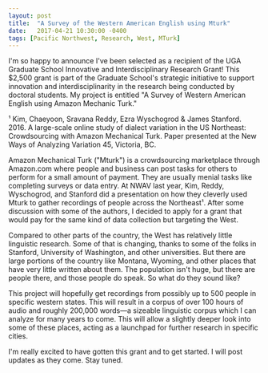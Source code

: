 ```yaml
---
layout: post
title:  "A Survey of the Western American English using Mturk"
date:   2017-04-21 10:30:00 -0400
tags: [Pacific Northwest, Research, West, MTurk]
---
```


I'm so happy to announce I've been selected as a recipient of the UGA Graduate School Innovative and Interdisciplinary Research Grant! This $2,500 grant is part of the Graduate School's strategic initiative to support innovation and interdisciplinarity in the research being conducted by doctoral students. My project is entitled "A Survey of Western American English using Amazon Mechanic Turk." 

<div class="sidenote-left">¹ Kim, Chaeyoon, Sravana Reddy, Ezra Wyschogrod & James Stanford. 2016. A large-scale online study of dialect variation in the US Northeast: Crowdsourcing with Amazon Mechanical Turk. Paper presented at the New Ways of Analyzing Variation 45, Victoria, BC.</div>

Amazon Mechanical Turk ("Mturk") is a crowdsourcing marketplace through Amazon.com where people and business can post tasks for others to perform for a small amount of payment. They are usually menial tasks like completing surveys or data entry. At NWAV last year, Kim, Reddy, Wyschogrod, and Stanford did a presentation on how they cleverly used Mturk to gather recordings of people across the Northeast¹. After some discussion with some of the authors, I decided to apply for a grant that would pay for the same kind of data collection but targeting the West. 

Compared to other parts of the country, the West has relatively little linguistic research. Some of that is changing, thanks to some of the folks in Stanford, University of Washington, and other universities. But there are large portions of the country like Montana, Wyoming, and other places that have very little written about them. The population isn't huge, but there are people there, and those people do speak. So what do they sound like?

This project will hopefully get recordings from possibly up to 500 people in specific western states. This will result in a corpus of over 100 hours of audio and roughly 200,000 words—a sizeable linguistic corpus which I can analyze for many years to come. This will allow a slightly deeper look into some of these places, acting as a launchpad for further research in specific cities. 

I'm really excited to have gotten this grant and to get started. I will post updates as they come. Stay tuned.



